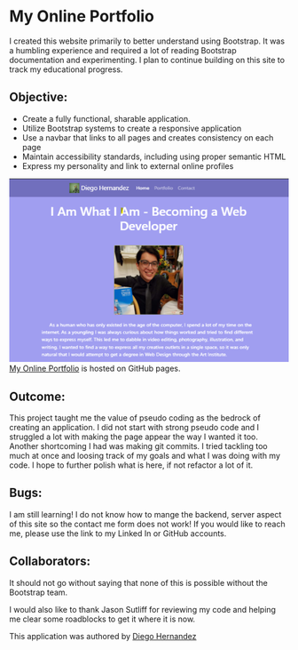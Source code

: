 # My Online Portfolio

I created this website primarily to better understand using Bootstrap. It was a humbling experience and required a lot of reading Bootstrap documentation and experimenting. I plan to continue building on this site to track my educational progress. 

## Objective:

- Create a fully functional, sharable application. 
- Utilize Bootstrap systems to create a responsive application
- Use a navbar that links to all pages and creates consistency on each page
- Maintain accessibility standards, including using proper semantic HTML
- Express my personality and link to external online profiles

![My Online Portfolio](./assets/images/readme-01.png)
[My Online Portfolio](https://diegopie.github.io/) is hosted on GitHub pages. 

## Outcome: 

This project taught me the value of pseudo coding as the bedrock of creating an application. I did not start with strong pseudo code and I struggled a lot with making the page appear the way I wanted it too. Another shortcoming I had was making git commits. I tried tackling too much at once and loosing track of my goals and what I was doing with my code. I hope to further polish what is here, if not refactor a lot of it. 

## Bugs: 
I am still learning! I do not know how to mange the backend, server aspect of this site so the contact me form does not work! If you would like to reach me, please use the link to my Linked In or GitHub accounts.

## Collaborators:

It should not go without saying that none of this is possible without the Bootstrap team. 

I would also like to thank Jason Sutliff for reviewing my code and helping me clear some roadblocks to get it where it is now. 


This application was authored by [Diego Hernandez](https://github.com/Diegopie)